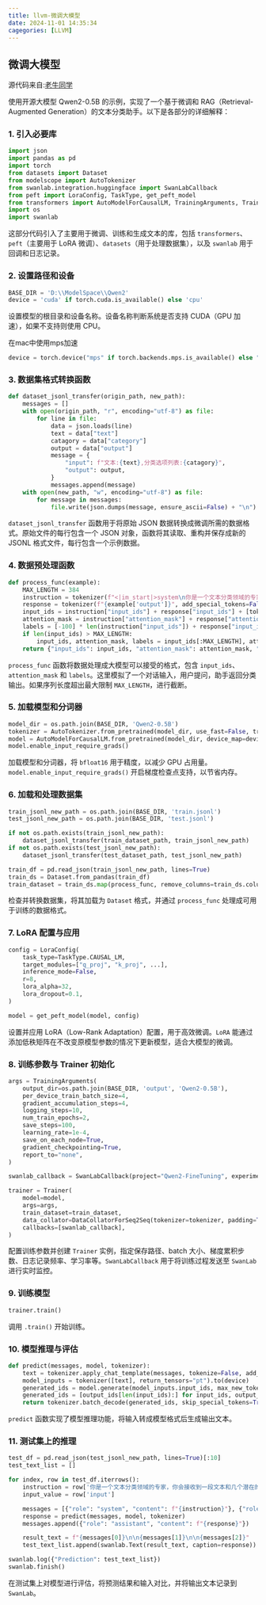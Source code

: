 ```yaml
---
title: llvm-微调大模型
date: 2024-11-01 14:35:34
cagegories: [LLVM]
---
```


## 微调大模型

源代码来自:[老牛同学](https://www.cnblogs.com/obullxl/p/18312594/NTopic2024071801)

使用开源大模型 Qwen2-0.5B 的示例，实现了一个基于微调和 RAG（Retrieval-Augmented Generation）的文本分类助手。以下是各部分的详细解释：

### 1. 引入必要库
```python
import json
import pandas as pd
import torch
from datasets import Dataset
from modelscope import AutoTokenizer
from swanlab.integration.huggingface import SwanLabCallback
from peft import LoraConfig, TaskType, get_peft_model
from transformers import AutoModelForCausalLM, TrainingArguments, Trainer, DataCollatorForSeq2Seq
import os
import swanlab
```

这部分代码引入了主要用于微调、训练和生成文本的库，包括 `transformers`、`peft`（主要用于 LoRA 微调）、`datasets`（用于处理数据集），以及 `swanlab` 用于回调和日志记录。

### 2. 设置路径和设备
```python
BASE_DIR = 'D:\\ModelSpace\\Qwen2'
device = 'cuda' if torch.cuda.is_available() else 'cpu'
```
设置模型的根目录和设备名称。设备名称判断系统是否支持 CUDA（GPU 加速），如果不支持则使用 CPU。

在mac中使用mps加速
```python
device = torch.device("mps" if torch.backends.mps.is_available() else "cpu")
```

### 3. 数据集格式转换函数
```python
def dataset_jsonl_transfer(origin_path, new_path):
    messages = []
    with open(origin_path, "r", encoding="utf-8") as file:
        for line in file:
            data = json.loads(line)
            text = data["text"]
            catagory = data["category"]
            output = data["output"]
            message = {
                "input": f"文本:{text},分类选项列表:{catagory}",
                "output": output,
            }
            messages.append(message)
    with open(new_path, "w", encoding="utf-8") as file:
        for message in messages:
            file.write(json.dumps(message, ensure_ascii=False) + "\n")
```
`dataset_jsonl_transfer` 函数用于将原始 JSON 数据转换成微调所需的数据格式。原始文件的每行包含一个 JSON 对象，函数将其读取、重构并保存成新的 JSONL 格式文件，每行包含一个示例数据。

### 4. 数据预处理函数
```python
def process_func(example):
    MAX_LENGTH = 384
    instruction = tokenizer(f"<|im_start|>system\n你是一个文本分类领域的专家...{example['input']}<|im_end|>\n<|im_start|>assistant\n", add_special_tokens=False)
    response = tokenizer(f"{example['output']}", add_special_tokens=False)
    input_ids = instruction["input_ids"] + response["input_ids"] + [tokenizer.pad_token_id]
    attention_mask = instruction["attention_mask"] + response["attention_mask"] + [1]
    labels = [-100] * len(instruction["input_ids"]) + response["input_ids"] + [tokenizer.pad_token_id]
    if len(input_ids) > MAX_LENGTH:
        input_ids, attention_mask, labels = input_ids[:MAX_LENGTH], attention_mask[:MAX_LENGTH], labels[:MAX_LENGTH]
    return {"input_ids": input_ids, "attention_mask": attention_mask, "labels": labels}
```
`process_func` 函数将数据处理成大模型可以接受的格式，包含 `input_ids`、`attention_mask` 和 `labels`。这里模拟了一个对话输入，用户提问，助手返回分类输出。如果序列长度超出最大限制 `MAX_LENGTH`，进行截断。

### 5. 加载模型和分词器
```python
model_dir = os.path.join(BASE_DIR, 'Qwen2-0.5B')
tokenizer = AutoTokenizer.from_pretrained(model_dir, use_fast=False, trust_remote_code=True)
model = AutoModelForCausalLM.from_pretrained(model_dir, device_map=device, torch_dtype=torch.bfloat16)
model.enable_input_require_grads()
```
加载模型和分词器，将 `bfloat16` 用于精度，以减少 GPU 占用量。`model.enable_input_require_grads()` 开启梯度检查点支持，以节省内存。

### 6. 加载和处理数据集
```python
train_jsonl_new_path = os.path.join(BASE_DIR, 'train.jsonl')
test_jsonl_new_path = os.path.join(BASE_DIR, 'test.jsonl')

if not os.path.exists(train_jsonl_new_path):
    dataset_jsonl_transfer(train_dataset_path, train_jsonl_new_path)
if not os.path.exists(test_jsonl_new_path):
    dataset_jsonl_transfer(test_dataset_path, test_jsonl_new_path)

train_df = pd.read_json(train_jsonl_new_path, lines=True)
train_ds = Dataset.from_pandas(train_df)
train_dataset = train_ds.map(process_func, remove_columns=train_ds.column_names)
```
检查并转换数据集，将其加载为 `Dataset` 格式，并通过 `process_func` 处理成可用于训练的数据格式。

### 7. LoRA 配置与应用
```python
config = LoraConfig(
    task_type=TaskType.CAUSAL_LM,
    target_modules=["q_proj", "k_proj", ...],
    inference_mode=False,
    r=8,
    lora_alpha=32,
    lora_dropout=0.1,
)

model = get_peft_model(model, config)
```
设置并应用 LoRA（Low-Rank Adaptation）配置，用于高效微调。`LoRA` 能通过添加低秩矩阵在不改变原模型参数的情况下更新模型，适合大模型的微调。

### 8. 训练参数与 Trainer 初始化
```python
args = TrainingArguments(
    output_dir=os.path.join(BASE_DIR, 'output', 'Qwen2-0.5B'),
    per_device_train_batch_size=4,
    gradient_accumulation_steps=4,
    logging_steps=10,
    num_train_epochs=2,
    save_steps=100,
    learning_rate=1e-4,
    save_on_each_node=True,
    gradient_checkpointing=True,
    report_to="none",
)

swanlab_callback = SwanLabCallback(project="Qwen2-FineTuning", experiment_name="Qwen2-0.5B")

trainer = Trainer(
    model=model,
    args=args,
    train_dataset=train_dataset,
    data_collator=DataCollatorForSeq2Seq(tokenizer=tokenizer, padding=True),
    callbacks=[swanlab_callback],
)
```
配置训练参数并创建 `Trainer` 实例，指定保存路径、batch 大小、梯度累积步数、日志记录频率、学习率等。`SwanLabCallback` 用于将训练过程发送至 `SwanLab` 进行实时监控。

### 9. 训练模型
```python
trainer.train()
```
调用 `.train()` 开始训练。

### 10. 模型推理与评估
```python
def predict(messages, model, tokenizer):
    text = tokenizer.apply_chat_template(messages, tokenize=False, add_generation_prompt=True)
    model_inputs = tokenizer([text], return_tensors="pt").to(device)
    generated_ids = model.generate(model_inputs.input_ids, max_new_tokens=512)
    generated_ids = [output_ids[len(input_ids):] for input_ids, output_ids in zip(model_inputs.input_ids, generated_ids)]
    return tokenizer.batch_decode(generated_ids, skip_special_tokens=True)[0]
```
`predict` 函数实现了模型推理功能，将输入转成模型格式后生成输出文本。

### 11. 测试集上的推理
```python
test_df = pd.read_json(test_jsonl_new_path, lines=True)[:10]
test_text_list = []

for index, row in test_df.iterrows():
    instruction = row['你是一个文本分类领域的专家，你会接收到一段文本和几个潜在的分类选项列表，请输出文本内容的正确分类']
    input_value = row['input']

    messages = [{"role": "system", "content": f"{instruction}"}, {"role": "user", "content": f"{input_value}"}]
    response = predict(messages, model, tokenizer)
    messages.append({"role": "assistant", "content": f"{response}"})

    result_text = f"{messages[0]}\n\n{messages[1]}\n\n{messages[2]}"
    test_text_list.append(swanlab.Text(result_text, caption=response))

swanlab.log({"Prediction": test_text_list})
swanlab.finish()
```
在测试集上对模型进行评估，将预测结果和输入对比，并将输出文本记录到 `SwanLab`。